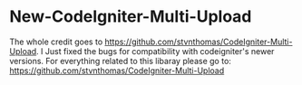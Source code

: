 # New-CodeIgniter-Multi-Upload
The whole credit goes to https://github.com/stvnthomas/CodeIgniter-Multi-Upload. I Just fixed the bugs for compatibility with codeigniter's newer versions.
For everything related to this libaray please go to: https://github.com/stvnthomas/CodeIgniter-Multi-Upload
